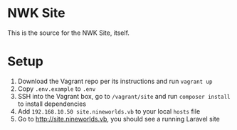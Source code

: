 # NWK Site

This is the source for the NWK Site, itself.

# Setup

1. Download the Vagrant repo per its instructions and run `vagrant up`
1. Copy `.env.example` to `.env`
1. SSH into the Vagrant box, go to `/vagrant/site` and run `composer install` to install dependencies
1. Add `192.168.10.50 site.nineworlds.vb` to your local `hosts` file
1. Go to http://site.nineworlds.vb, you should see a running Laravel site
